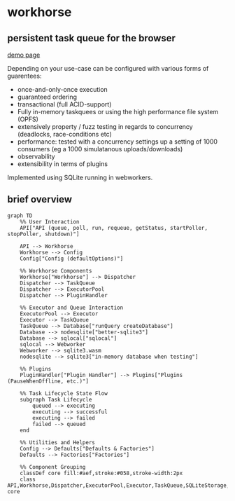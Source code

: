 # workhorse

## persistent task queue for the browser
[demo page](https://hyrfilm.github.io/workhorse)

Depending on your use-case can be configured with various forms of guarentees:
* once-and-only-once execution
* guaranteed ordering
* transactional (full ACID-support)
* Fully in-memory taskquees or using the high performance file system (OPFS)
* extensively property / fuzz testing in regards to concurrency (deadlocks, race-conditions etc)
* performance: tested with a concurrency settings up a setting of 1000 consumers (eg a 1000 simulatanous uploads/downloads)
* observability
* extensibility in terms of plugins

Implemented using SQLite running in webworkers.

## brief overview
```mermaid
graph TD
    %% User Interaction
    API["API (queue, poll, run, requeue, getStatus, startPoller, stopPoller, shutdown)"]

    API --> Workhorse
    Workhorse --> Config
    Config["Config (defaultOptions)"]

    %% Workhorse Components
    Workhorse["Workhorse"] --> Dispatcher
    Dispatcher --> TaskQueue
    Dispatcher --> ExecutorPool
    Dispatcher --> PluginHandler

    %% Executor and Queue Interaction
    ExecutorPool --> Executor
    Executor --> TaskQueue
    TaskQueue --> Database["runQuery createDatabase"]
    Database --> nodesqlite["better-sqlite3"]
    Database --> sqlocal["sqlocal"]
    sqlocal --> Webworker
    Webworker --> sqlite3.wasm
    nodesqlite --> sqlite3["in-memory database when testing"]

    %% Plugins
    PluginHandler["Plugin Handler"] --> Plugins["Plugins (PauseWhenOffline, etc.)"]

    %% Task Lifecycle State Flow
    subgraph Task Lifecycle
        queued --> executing
        executing --> successful
        executing --> failed
        failed --> queued
    end

    %% Utilities and Helpers
    Config --> Defaults["Defaults & Factories"]
    Defaults --> Factories["Factories"]

    %% Component Grouping
    classDef core fill:#aef,stroke:#058,stroke-width:2px
    class API,Workhorse,Dispatcher,ExecutorPool,Executor,TaskQueue,SQLiteStorage,XStateMachines,PluginHandler core
```
